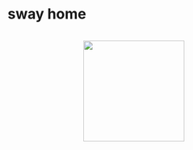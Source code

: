 # sway home

<br>
<div style="text-align:center; width:500px; margin:30px padding:15px"><img width="200px"   src="https://f000.backblazeb2.com/file/sway-me/home.svg" /></div>





